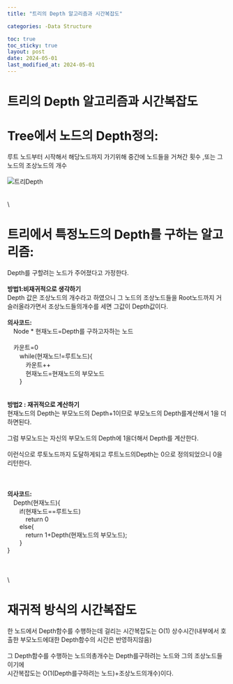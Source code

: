 ```yaml
---
title: "트리의 Depth 알고리즘과 시간복잡도"

categories: -Data Structure

toc: true
toc_sticky: true
layout: post
date: 2024-05-01
last_modified_at: 2024-05-01
---
```



# 트리의 Depth 알고리즘과 시간복잡도


# Tree에서 노드의 Depth정의:
루트 노드부터 시작해서 해당노드까지 가기위해 중간에 노드들을 거쳐간 횟수 ,또는 그 노드의 조상노드의 개수 
\
\
![트리Depth](https://github.com/akflfldh/akflfldh.github.io/assets/52809733/7aede286-3d00-4f1f-bb79-8df816dffa93)
\
\
\
\
# 트리에서 특정노드의 Depth를 구하는 알고리즘: 
Depth를 구할려는 노드가 주어졌다고 가정한다.
\
\
**방법1:비재귀적으로 생각하기**
\
Depth 값은 조상노드의 개수라고 하였으니 그 노드의 조상노드들을 Root노드까지 거슬러올라가면서 조상노드들의개수를 세면 그값이 Depth값이다. 
\
\
**의사코드:**
\
 &emsp;Node * 현재노드=Depth를 구하고자하는 노드
\
\
&emsp;카운트=0
\
&emsp;&emsp;while(현재노드!=루트노드){
\
&emsp;&emsp;&emsp;카운트++
\
&emsp;&emsp;&emsp;현재노드=현재노드의 부모노드
\
&emsp;&emsp;}
\
\
\
**방법2 : 재귀적으로 계산하기**
\
현재노드의 Depth는 부모노드의 Depth+1이므로 부모노드의 Depth를계산해서 1을 더하면된다.
\
\
그럼 부모노드는 자신의 부모노드의 Depth에 1을더해서 Depth를 계산한다.
\
\
이런식으로 루토노드까지 도달하게되고 루트노드의Depth는 0으로 정의되었으니 0을 리턴한다.
\
\
\
\
**의사코드:**
\
&emsp;Depth(현재노드){
\
&emsp;&emsp;if(현재노드==루트노드)
\
&emsp;&emsp;&emsp;return 0
\
&emsp;&emsp;else{
\
&emsp;&emsp;&emsp;return 1+Depth(현재노드의 부모노드);
\
&emsp;&emsp;}
\
}
\
\
\
\
\
# 재귀적 방식의 시간복잡도
한 노드에서 Depth함수를 수행하는데 걸리는 시간복잡도는 O(1) 상수시간(내부에서 호출한 부모노드에대한 Depth함수의 시간은 반영하지않음)
\
\
그 Depth함수를 수행하는 노드의총개수는 Depth를구하려는 노드와 그의 조상노드들이기에
\
시간복잡도는 O(1(Depth를구하려는 노드)+조상노드의개수)이다.